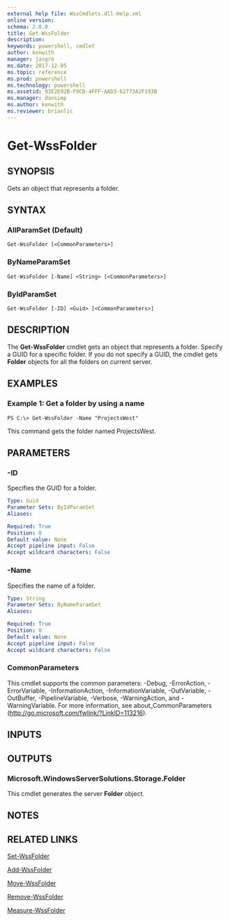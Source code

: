 ```yaml
---
external help file: WssCmdlets.dll-Help.xml
online version: 
schema: 2.0.0
title: Get-WssFolder
description: 
keywords: powershell, cmdlet
author: kenwith
manager: jasgro
ms.date: 2017-12-05
ms.topic: reference
ms.prod: powershell
ms.technology: powershell
ms.assetid: 93E2E92B-F9CB-4FFF-AAD3-62773A2F193B
ms.manager: dansimp
ms.author: kenwith
ms.reviewer: brianlic
---
```


# Get-WssFolder

## SYNOPSIS
Gets an object that represents a folder.

## SYNTAX

### AllParamSet (Default)
```
Get-WssFolder [<CommonParameters>]
```

### ByNameParamSet
```
Get-WssFolder [-Name] <String> [<CommonParameters>]
```

### ByIdParamSet
```
Get-WssFolder [-ID] <Guid> [<CommonParameters>]
```

## DESCRIPTION
The **Get-WssFolder** cmdlet gets an object that represents a folder.
Specify a GUID for a specific folder.
If you do not specify a GUID, the cmdlet gets **Folder** objects for all the folders on current server.

## EXAMPLES

### Example 1: Get a folder by using a name
```
PS C:\> Get-WssFolder -Name "ProjectsWest"
```

This command gets the folder named ProjectsWest.

## PARAMETERS

### -ID
Specifies the GUID for a folder.

```yaml
Type: Guid
Parameter Sets: ByIdParamSet
Aliases: 

Required: True
Position: 0
Default value: None
Accept pipeline input: False
Accept wildcard characters: False
```

### -Name
Specifies the name of a folder.

```yaml
Type: String
Parameter Sets: ByNameParamSet
Aliases: 

Required: True
Position: 0
Default value: None
Accept pipeline input: False
Accept wildcard characters: False
```

### CommonParameters
This cmdlet supports the common parameters: -Debug, -ErrorAction, -ErrorVariable, -InformationAction, -InformationVariable, -OutVariable, -OutBuffer, -PipelineVariable, -Verbose, -WarningAction, and -WarningVariable. For more information, see about_CommonParameters (http://go.microsoft.com/fwlink/?LinkID=113216).

## INPUTS

## OUTPUTS

### Microsoft.WindowsServerSolutions.Storage.Folder
This cmdlet generates the server **Folder** object.

## NOTES

## RELATED LINKS

[Set-WssFolder](./Set-WssFolder.md)

[Add-WssFolder](./Add-WssFolder.md)

[Move-WssFolder](./Move-WssFolder.md)

[Remove-WssFolder](./Remove-WssFolder.md)

[Measure-WssFolder](./Measure-WssFolder.md)

